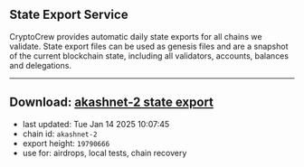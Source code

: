 ## State Export Service
CryptoCrew provides automatic daily state exports for all chains we validate. State export files can be used as genesis files and are a snapshot of the current blockchain state, including all validators, accounts, balances and delegations.

---
**Download: [akashnet-2 state export](https://dl-eu2.ccvalidators.com/SERVICE/akash/akashnet-2_export_19790666.json)**
---

- last updated: Tue Jan 14 2025 10:07:45
- chain id: `akashnet-2`
- export height: `19790666`
- use for: airdrops, local tests, chain recovery
